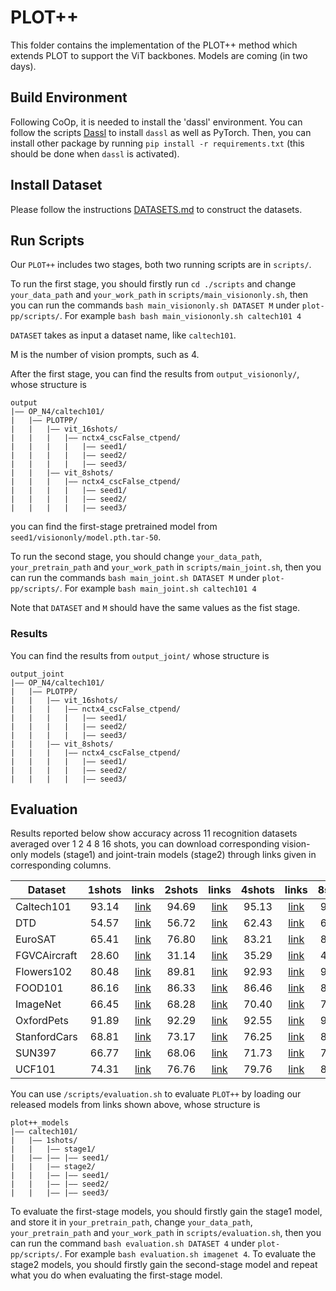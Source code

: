 # PLOT++
This folder contains the implementation of the PLOT++ method which extends PLOT to support the ViT backbones. Models are coming (in two days). 


## Build Environment
Following CoOp, it is needed to install the 'dassl' environment. You can follow the scripts [Dassl](https://github.com/KaiyangZhou/Dassl.pytorch#installation) to install `dassl` as well as PyTorch. Then, you can install other package by running `pip install -r requirements.txt` (this should be done when `dassl` is activated).


## Install Dataset
Please follow the instructions [DATASETS.md](https://github.com/KaiyangZhou/CoOp/blob/main/DATASETS.md) to construct the datasets.


## Run Scripts


Our `PLOT++` includes two stages, both two running scripts are in `scripts/`. 

To run the first stage, you should firstly run `cd ./scripts` and change `your_data_path` and `your_work_path` in `scripts/main_visiononly.sh`, then you can run the commands `bash main_visiononly.sh DATASET M` under `plot-pp/scripts/`. For example `bash bash main_visiononly.sh caltech101 4`

`DATASET` takes as input a dataset name, like `caltech101`. 

M is the number of vision prompts, such as 4.

After the first stage, you can find the results from `output_visiononly/`, whose structure is
```
output
|–– OP_N4/caltech101/
|   |–– PLOTPP/
|   |   |–– vit_16shots/
|   |   |   |–– nctx4_cscFalse_ctpend/
|   |   |   |   |–– seed1/
|   |   |   |   |–– seed2/
|   |   |   |   |–– seed3/
|   |   |–– vit_8shots/
|   |   |   |–– nctx4_cscFalse_ctpend/
|   |   |   |   |–– seed1/
|   |   |   |   |–– seed2/
|   |   |   |   |–– seed3/
```
you can find the first-stage pretrained model from `seed1/visiononly/model.pth.tar-50`.

To run the second stage, you should change `your_data_path`, `your_pretrain_path` and `your_work_path` in `scripts/main_joint.sh`, then you can run the commands `bash main_joint.sh DATASET M` under `plot-pp/scripts/`. For example `bash main_joint.sh caltech101 4`

Note that `DATASET` and `M` should have the same values as the fist stage.

### Results

You can find the results from `output_joint/` whose structure is

```
output_joint
|–– OP_N4/caltech101/
|   |–– PLOTPP/
|   |   |–– vit_16shots/
|   |   |   |–– nctx4_cscFalse_ctpend/
|   |   |   |   |–– seed1/
|   |   |   |   |–– seed2/
|   |   |   |   |–– seed3/
|   |   |–– vit_8shots/
|   |   |   |–– nctx4_cscFalse_ctpend/
|   |   |   |   |–– seed1/
|   |   |   |   |–– seed2/
|   |   |   |   |–– seed3/
```


## Evaluation

Results reported below show accuracy across 11 recognition datasets averaged over 1 2 4 8 16 shots, you can download corresponding vision-only models (stage1) and joint-train models (stage2) through links given in corresponding columns.

| Dataset      | 1shots | links | 2shots | links | 4shots | links | 8shots | links | 16shots | links |
|------------  |:-----:|:-----:|:-----:|:-----:|:-----:|:-----:|:-----:|:-----:|:-----:|:-----:|
| Caltech101   | 93.14 | [link](https://mbzuaiac-my.sharepoint.com/:f:/g/personal/zhengqing_gao_mbzuai_ac_ae/EpC3d68Pux5PkGBpUdBdJlcB_8U1bE4B_7iah1MW4I89Qg?e=vxrJGJ) | 94.69 | [link](https://mbzuaiac-my.sharepoint.com/:f:/g/personal/zhengqing_gao_mbzuai_ac_ae/EvgO7kJupK5HiEkQAn3ZUzgBHJg4Oyih4ku0gp0m_QrjyA?e=LpHrYl) | 95.13 | [link](https://mbzuaiac-my.sharepoint.com/:f:/g/personal/zhengqing_gao_mbzuai_ac_ae/EtgwloTb4MtOppbHiMwFTJEBN4dp4jD2H-FCEmSRZG810A?e=7hS8Ec) | 95.51 | [link](https://mbzuaiac-my.sharepoint.com/:f:/g/personal/zhengqing_gao_mbzuai_ac_ae/EhFiGP8jX0RApGU432Oo7I8Bsb7Tx4RbDsCUH9NKSltCng?e=hfUPjS) | 96.04 | [link](https://mbzuaiac-my.sharepoint.com/:f:/g/personal/zhengqing_gao_mbzuai_ac_ae/EktGNwCnbtNHos9kgYV27tQB2eVOwpDlpP2BSnSrCdpdfw?e=Qkvilk) |
| DTD          | 54.57 | [link](https://mbzuaiac-my.sharepoint.com/:f:/g/personal/zhengqing_gao_mbzuai_ac_ae/EsRgj4ZUbDRMhW21q0nIUhMBKqFdpBuObo8H19ht8cUHng?e=FnyruT) | 56.72 | [link](https://mbzuaiac-my.sharepoint.com/:f:/g/personal/zhengqing_gao_mbzuai_ac_ae/EvtV_bw1y7tPoObvHnI9wLoB2dyLeczmAkUJIGO9EGCa7Q?e=bPywfG) | 62.43 | [link](https://mbzuaiac-my.sharepoint.com/:f:/g/personal/zhengqing_gao_mbzuai_ac_ae/EhJ4QMsjQ6lBmoiJVh08bIYBSxAo0_0DlloxFcxNpkYu6g?e=vplGyO) | 66.49 | [link](https://mbzuaiac-my.sharepoint.com/:f:/g/personal/zhengqing_gao_mbzuai_ac_ae/Eup_f1aNqVVIlZjpZ3B9nMoBj09xJQxKfbsxWVljKNQm5w?e=1UZd4q) | 71.43 | [link](https://mbzuaiac-my.sharepoint.com/:f:/g/personal/zhengqing_gao_mbzuai_ac_ae/EtUyPQbtHjVKqW4rGegEVqkBBQ15wN_Ip-p31eYYsIbdLg?e=obc9RF) |
| EuroSAT      | 65.41 | [link](https://mbzuaiac-my.sharepoint.com/:f:/g/personal/zhengqing_gao_mbzuai_ac_ae/En4S1gqR94NEra5WwycVcgcBIgNclPl6HK8Y_CtuhrZFTQ?e=iFktfL) | 76.80 | [link](https://mbzuaiac-my.sharepoint.com/:f:/g/personal/zhengqing_gao_mbzuai_ac_ae/EgmVkurgSI5FnGVJb0ZRt_gBAlApnF-wNvI7LvfKRf0okQ?e=cb5Efq) | 83.21 | [link](https://mbzuaiac-my.sharepoint.com/:f:/g/personal/zhengqing_gao_mbzuai_ac_ae/EpjQMS808TpDqzb2p-Utc88BRcEaTklqdKjUmoHxO32SQA?e=yLO7BH) | 88.37 | [link](https://mbzuaiac-my.sharepoint.com/:f:/g/personal/zhengqing_gao_mbzuai_ac_ae/EsN7jMoKXwxEkqR-3M4j4HAB9zLC0q_PxIwe6cjk40SHmg?e=GQAVHE) | 92.00 | [link](https://mbzuaiac-my.sharepoint.com/:f:/g/personal/zhengqing_gao_mbzuai_ac_ae/EsN7jMoKXwxEkqR-3M4j4HAB9zLC0q_PxIwe6cjk40SHmg?e=GQAVHE) |
| FGVCAircraft | 28.60 | [link](https://mbzuaiac-my.sharepoint.com/:f:/g/personal/zhengqing_gao_mbzuai_ac_ae/Eg7zuRGnVslBlcMoK7YqnfcBLJtJ-V1AM114QUgHPFWx0A?e=fy73fm) | 31.14 | [link](https://mbzuaiac-my.sharepoint.com/:f:/g/personal/zhengqing_gao_mbzuai_ac_ae/EsidgefYrjNIophMkt1p-BABX8043Lsdt6MfyZdJoEh2Hg?e=ECSzXF) | 35.29 | [link](https://mbzuaiac-my.sharepoint.com/:f:/g/personal/zhengqing_gao_mbzuai_ac_ae/EsR_-hWn-XxIucv4DToMdGYBvs1mGqTh6oenn1fbrlwYZA?e=Bc7go3) | 41.42 | [link](https://mbzuaiac-my.sharepoint.com/:f:/g/personal/zhengqing_gao_mbzuai_ac_ae/Etw5ybVaHFtCqB7t5vFJ_-gBhkpNLu_bEsdTakyvkot1Dw?e=sOMbNO) | 46.74 | [link](https://mbzuaiac-my.sharepoint.com/:f:/g/personal/zhengqing_gao_mbzuai_ac_ae/EkUgAeN7o9tOjRoCVOhGD_UBOCRAGVpEOLP6QCA7XlPLYg?e=Op1e5C) |
| Flowers102   | 80.48 | [link](https://mbzuaiac-my.sharepoint.com/:f:/g/personal/zhengqing_gao_mbzuai_ac_ae/EutE09bBQNpIvWIMg5hrpI0B09YfHEQSo82KHq4y-abmpA?e=1LMdTO) | 89.81 | [link](https://mbzuaiac-my.sharepoint.com/:f:/g/personal/zhengqing_gao_mbzuai_ac_ae/Ei5owC1EViBJn2EL7lDc-dkBSLeVE-2x4KqdT_0iJpQNLA?e=SFS67Y) | 92.93 | [link](https://mbzuaiac-my.sharepoint.com/:f:/g/personal/zhengqing_gao_mbzuai_ac_ae/EtUTWRQxExpOmdP74LfzTQ4BF72pNbIctQPa1D-ebiJjUw?e=Na55Tp) | 95.44 | [link](https://mbzuaiac-my.sharepoint.com/:f:/g/personal/zhengqing_gao_mbzuai_ac_ae/EtJYwb-Lv0xHq5lKexyFmWEBE9TbsnfluZ3FpgdtZXkb6Q?e=Z03a0Z) | 97.56 | [link](https://mbzuaiac-my.sharepoint.com/:f:/g/personal/zhengqing_gao_mbzuai_ac_ae/EmhlW-VfdxxJrNUCrTgK2BQBBu3XuyfEKqfpg7YMgEiYsw?e=XGTfWQ) |
| FOOD101      | 86.16 | [link](https://mbzuaiac-my.sharepoint.com/:f:/g/personal/zhengqing_gao_mbzuai_ac_ae/Ev2t-mQS0D5JrJj3V0EV64MB0xIwhuq04jyqYcnZE4gnvA?e=BT6dQ7) | 86.33 | [link](https://mbzuaiac-my.sharepoint.com/:f:/g/personal/zhengqing_gao_mbzuai_ac_ae/EgL0VLY1ZJ9Gp1YRqofypZEB9S2tFM14wrqRgJdG6dAKkA?e=9pK0LO) | 86.46 | [link](https://mbzuaiac-my.sharepoint.com/:f:/g/personal/zhengqing_gao_mbzuai_ac_ae/Eu7tffhul4lAjI_rKQ5PHpcB6CO1MZ1KWI-pJHdzFYrXMQ?e=O51pea) | 86.58 | [link](https://mbzuaiac-my.sharepoint.com/:f:/g/personal/zhengqing_gao_mbzuai_ac_ae/EqAeComPOy1JnkgrmtXa3IUBJjWFv-7SctPyCAPbxO95xQ?e=h91AqS) | 87.11 | [link](https://mbzuaiac-my.sharepoint.com/:f:/g/personal/zhengqing_gao_mbzuai_ac_ae/Eti4lZxRqeJOnvVhFZyFaLsBVJARYBUMqkUbU0U7UibwWA?e=udoWIq) |
| ImageNet     | 66.45 | [link](https://mbzuaiac-my.sharepoint.com/:f:/g/personal/zhengqing_gao_mbzuai_ac_ae/EthJgxAV9adKoRLUJJFQ7kwBK1nQsl2o6y4aUWlnqcZDdQ?e=rqD9Sm) | 68.28 | [link](https://mbzuaiac-my.sharepoint.com/:f:/g/personal/zhengqing_gao_mbzuai_ac_ae/EpodJ-4zuGRJg-H5L_F6zhkBtQ_rKThDhJrGQOXEDpeh3g?e=319EUh) | 70.40 | [link](https://mbzuaiac-my.sharepoint.com/:f:/g/personal/zhengqing_gao_mbzuai_ac_ae/EuqHtUZPavJLoSaatKpfdl4BIEG2LS0nqRXXQ1u_ub_qlQ?e=jcAzqe) | 71.31 | [link](https://mbzuaiac-my.sharepoint.com/:f:/g/personal/zhengqing_gao_mbzuai_ac_ae/EgGihjxSk1tOvYlxiIU5zpMBDpHrnrdjd0It-BX6hou48A?e=buJpC0) | 72.60 | [link](https://mbzuaiac-my.sharepoint.com/:f:/g/personal/zhengqing_gao_mbzuai_ac_ae/EscvB4NMippEnLGGfFUDE5oBOwjEz39nvptGEGQGO7oiZg?e=6xRg0c) |
| OxfordPets   | 91.89 | [link](https://mbzuaiac-my.sharepoint.com/:f:/g/personal/zhengqing_gao_mbzuai_ac_ae/EptQFej4VBxEgAoknhK9UBABl4d4Hcwv1vuy_VWVJkzzIg?e=8OPQSy) | 92.29 | [link](https://mbzuaiac-my.sharepoint.com/:f:/g/personal/zhengqing_gao_mbzuai_ac_ae/Ek1jb-FipqVPjMvvwugWg-8BEJ9qXYrGaMhZq-T_qg546Q?e=ctwL3b) | 92.55 | [link](https://mbzuaiac-my.sharepoint.com/:f:/g/personal/zhengqing_gao_mbzuai_ac_ae/EoZX9scUDslFmCbSw6KHRHsBYc3kqot1NV72oO3h3vOCWA?e=GMNJQM) | 93.02 | [link](https://mbzuaiac-my.sharepoint.com/:f:/g/personal/zhengqing_gao_mbzuai_ac_ae/Ek7V8NufkO9JvrEMoYL91H4BBogN7ZAxMFc6xF-r_pcyig?e=91mRcd) | 93.59 | [link](https://mbzuaiac-my.sharepoint.com/:f:/g/personal/zhengqing_gao_mbzuai_ac_ae/EmwyuN-CBw5OjVIPI7m4Q5kBDL8bwq57GuBjlzG3B8zeGw?e=gaPlpK) |
| StanfordCars | 68.81 | [link](https://mbzuaiac-my.sharepoint.com/:f:/g/personal/zhengqing_gao_mbzuai_ac_ae/EpZsc4Arwx9Ph6Wb-likzBoBw8fxfPdxMz8mOfeB19YKPQ?e=xxARp3) | 73.17 | [link](https://mbzuaiac-my.sharepoint.com/:f:/g/personal/zhengqing_gao_mbzuai_ac_ae/Eq7is_0bJ7FEvu_06bMH-iEB3d3YcybJkj9XOB8sVpYBAg?e=P92HX6) | 76.25 | [link](https://mbzuaiac-my.sharepoint.com/:f:/g/personal/zhengqing_gao_mbzuai_ac_ae/EoHWJH_0xeFIgXJywB1uFnUBIctkj90Evej0_kKzeadzJQ?e=GqmjDU) | 81.26 | [link](https://mbzuaiac-my.sharepoint.com/:f:/g/personal/zhengqing_gao_mbzuai_ac_ae/EkrpCOAFhUBHuexlYhU4Ae8BbNW97rPMW60Uz8p8oOb8ag?e=2wk9US) | 84.55 | [link](https://mbzuaiac-my.sharepoint.com/:f:/g/personal/zhengqing_gao_mbzuai_ac_ae/ErRlaVwjyaVDke1k_s8iWBYBe5usZn8cr6DGtmmph2aBUA?e=Nqcubi) |
| SUN397       | 66.77 | [link](https://mbzuaiac-my.sharepoint.com/:f:/g/personal/zhengqing_gao_mbzuai_ac_ae/EuOvgVWtSz5HiJdNd8XfS0kB9O2uSN5gc9DyzdERxDAf_A?e=I7zQz3) | 68.06 | [link](https://mbzuaiac-my.sharepoint.com/:f:/g/personal/zhengqing_gao_mbzuai_ac_ae/Ent0vQXNAfpLpf4lIcmY4EEBz3cuHPhENfatmeXCwNSGCA?e=pBuvyT) | 71.73 | [link](https://mbzuaiac-my.sharepoint.com/:f:/g/personal/zhengqing_gao_mbzuai_ac_ae/Eg2jxf0pEmxKm2Lw3MF-LZMBGteNHLAmOQTUEqmN7FvcXA?e=ivwlHK) | 73.93 | [link](https://mbzuaiac-my.sharepoint.com/:f:/g/personal/zhengqing_gao_mbzuai_ac_ae/EpAFtEzEujhLpxguA7_q-JoBu_YwjN36Emhb8d57zc_thA?e=PYu8Z7) | 76.03 | [link](https://mbzuaiac-my.sharepoint.com/:f:/g/personal/zhengqing_gao_mbzuai_ac_ae/EtXeFhvuO_tJmZaJlo44hJ8Bo0g1frAQwd2HWvzTr-MxnQ?e=94Bhwc) |
| UCF101       | 74.31 | [link](https://mbzuaiac-my.sharepoint.com/:f:/g/personal/zhengqing_gao_mbzuai_ac_ae/EvJqUHG0BYpNpT28fnY8yI8BvLwCTEgU_cPqLpDatGmYKQ?e=tS5d5O) | 76.76 | [link](https://mbzuaiac-my.sharepoint.com/:f:/g/personal/zhengqing_gao_mbzuai_ac_ae/EpSke3fI--pAjpjNiBPuMycBXYArQkF-ZpZdT-hKXInoDA?e=nWRFOb) | 79.76 | [link](https://mbzuaiac-my.sharepoint.com/:f:/g/personal/zhengqing_gao_mbzuai_ac_ae/EndIfUyFVkNMlU0NxqRbgjoB_kCAdWjDyy4qdkhKZ7Yntg?e=Fw3Tz2) | 82.80 | [link](https://mbzuaiac-my.sharepoint.com/:f:/g/personal/zhengqing_gao_mbzuai_ac_ae/Ejv0gZpnLfRHsu9mzoMVTZ4B-tmfqBtQ9R6fUi1K1N7TlQ?e=zwQOvF) | 85.34 | [link](https://mbzuaiac-my.sharepoint.com/:f:/g/personal/zhengqing_gao_mbzuai_ac_ae/EiGTvdSwgZVOhm9HeXvLxQcBrjpwdb5zvaoKqG7qkzAT_A?e=SJ8tUR) |

You can use `/scripts/evaluation.sh` to evaluate `PLOT++` by loading our released models from links shown above, whose structure is

```
plot++_models
|–– caltech101/
|   |–– 1shots/
|   |   |–– stage1/
|   |–– |–– |–– seed1/
|   |   |–– stage2/
|   |   |–– |–– seed1/
|   |   |–– |–– seed2/
|   |   |–– |–– seed3/
```

To evaluate the first-stage models, you should firstly gain the stage1 model, and store it in `your_pretrain_path`, change `your_data_path`, `your_pretrain_path` and `your_work_path` in `scripts/evaluation.sh`, then you can run the command `bash evaluation.sh DATASET 4` under `plot-pp/scripts/`. For example `bash evaluation.sh imagenet 4`. To evaluate the stage2 models, you should firstly gain the second-stage model and repeat what you do when evaluating the first-stage model.
